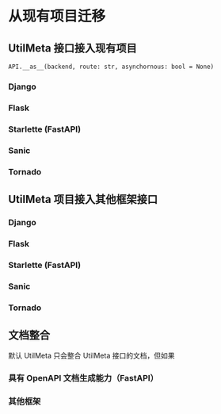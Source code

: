 # 从现有项目迁移

## UtilMeta 接口接入现有项目

`API.__as__(backend, route: str, asynchornous: bool = None)`

### Django


### Flask


### Starlette (FastAPI)


### Sanic


### Tornado


## UtilMeta 项目接入其他框架接口

### Django


### Flask


### Starlette (FastAPI)


### Sanic


### Tornado


## 文档整合

默认 UtilMeta 只会整合 UtilMeta 接口的文档，但如果

### 具有 OpenAPI 文档生成能力（FastAPI）


### 其他框架
